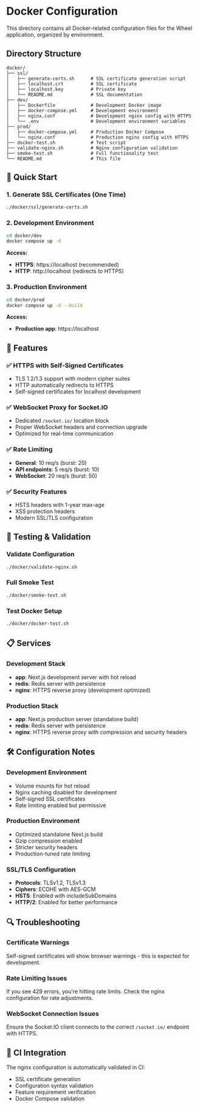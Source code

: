 # Docker Configuration

This directory contains all Docker-related configuration files for the Wheel application, organized by environment.

## Directory Structure

```text
docker/
├── ssl/
│   ├── generate-certs.sh      # SSL certificate generation script
│   ├── localhost.crt          # SSL certificate
│   ├── localhost.key          # Private key
│   └── README.md              # SSL documentation
├── dev/
│   ├── Dockerfile             # Development Docker image
│   ├── docker-compose.yml     # Development environment
│   ├── nginx.conf             # Development nginx config with HTTPS
│   └── .env                   # Development environment variables
├── prod/
│   ├── docker-compose.yml     # Production Docker Compose
│   └── nginx.conf             # Production nginx config with HTTPS
├── docker-test.sh             # Test script
├── validate-nginx.sh          # Nginx configuration validation
├── smoke-test.sh              # Full functionality test
└── README.md                  # This file
```

## 🚀 Quick Start

### 1. Generate SSL Certificates (One Time)

```bash
./docker/ssl/generate-certs.sh
```

### 2. Development Environment

```bash
cd docker/dev
docker compose up -d
```

**Access:**

- **HTTPS**: https://localhost (recommended)
- **HTTP**: http://localhost (redirects to HTTPS)

### 3. Production Environment

```bash
cd docker/prod
docker compose up -d --build
```

**Access:**

- **Production app**: https://localhost

## 🔧 Features

### ✅ HTTPS with Self-Signed Certificates

- TLS 1.2/1.3 support with modern cipher suites
- HTTP automatically redirects to HTTPS
- Self-signed certificates for localhost development

### ✅ WebSocket Proxy for Socket.IO

- Dedicated `/socket.io/` location block
- Proper WebSocket headers and connection upgrade
- Optimized for real-time communication

### ✅ Rate Limiting

- **General**: 10 req/s (burst: 20)
- **API endpoints**: 5 req/s (burst: 10)
- **WebSocket**: 20 req/s (burst: 50)

### ✅ Security Features

- HSTS headers with 1-year max-age
- XSS protection headers
- Modern SSL/TLS configuration

## 🧪 Testing & Validation

### Validate Configuration

```bash
./docker/validate-nginx.sh
```

### Full Smoke Test

```bash
./docker/smoke-test.sh
```

### Test Docker Setup

```bash
./docker/docker-test.sh
```

## 📋 Services

### Development Stack

- **app**: Next.js development server with hot reload
- **redis**: Redis server with persistence
- **nginx**: HTTPS reverse proxy (development optimized)

### Production Stack

- **app**: Next.js production server (standalone build)
- **redis**: Redis server with persistence
- **nginx**: HTTPS reverse proxy with compression and security headers

## 🛠️ Configuration Notes

### Development Environment

- Volume mounts for hot reload
- Nginx caching disabled for development
- Self-signed SSL certificates
- Rate limiting enabled but permissive

### Production Environment

- Optimized standalone Next.js build
- Gzip compression enabled
- Stricter security headers
- Production-tuned rate limiting

### SSL/TLS Configuration

- **Protocols**: TLSv1.2, TLSv1.3
- **Ciphers**: ECDHE with AES-GCM
- **HSTS**: Enabled with includeSubDomains
- **HTTP/2**: Enabled for better performance

## 🔍 Troubleshooting

### Certificate Warnings

Self-signed certificates will show browser warnings - this is expected for development.

### Rate Limiting Issues

If you see 429 errors, you're hitting rate limits. Check the nginx configuration for rate adjustments.

### WebSocket Connection Issues

Ensure the Socket.IO client connects to the correct `/socket.io/` endpoint with HTTPS.

## 🔄 CI Integration

The nginx configuration is automatically validated in CI:

- SSL certificate generation
- Configuration syntax validation
- Feature requirement verification
- Docker Compose validation
